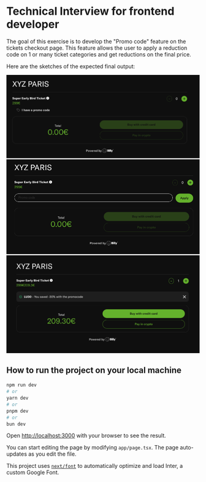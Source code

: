 # Technical Interview for frontend developer

The goal of this exercise is to develop the "Promo code" feature on the tickets checkout page. This feature allows the
user to apply a reduction code on 1 or many ticket categories and get reductions on the final price.

Here are the sketches of the expected final output:

![First view of the reduction code feature](public/step1.png)
![Second view of the reduction code feature](public/step2.png)
![Third view of the reduction code feature](public/step3.png)

## How to run the project on your local machine

```bash
npm run dev
# or
yarn dev
# or
pnpm dev
# or
bun dev
```

Open [http://localhost:3000](http://localhost:3000) with your browser to see the result.

You can start editing the page by modifying `app/page.tsx`. The page auto-updates as you edit the file.

This project uses [`next/font`](https://nextjs.org/docs/basic-features/font-optimization) to automatically optimize and
load Inter, a custom Google Font.
